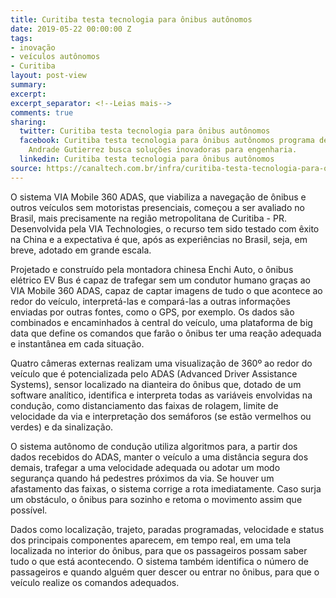```yaml
---
title: Curitiba testa tecnologia para ônibus autônomos
date: 2019-05-22 00:00:00 Z
tags:
- inovação
- veículos autônomos
- Curitiba
layout: post-view
summary:
excerpt: 
excerpt_separator: <!--Leias mais-->
comments: true
sharing:
  twitter: Curitiba testa tecnologia para ônibus autônomos
  facebook: Curitiba testa tecnologia para ônibus autônomos programa de inovação,
    Andrade Gutierrez busca soluções inovadoras para engenharia.
  linkedin: Curitiba testa tecnologia para ônibus autônomos
source: https://canaltech.com.br/infra/curitiba-testa-tecnologia-para-onibus-autonomos-139665/
---
```


O sistema VIA Mobile 360 ADAS, que viabiliza a navegação de ônibus e outros veículos sem motoristas presenciais, começou a ser avaliado no Brasil, mais precisamente na região metropolitana de Curitiba - PR. Desenvolvida pela VIA Technologies, o recurso tem sido testado com êxito na China e a expectativa é que, após as experiências no Brasil, seja, em breve, adotado em grande escala.

<!--Leias mais-->

Projetado e construído pela montadora chinesa Enchi Auto, o ônibus elétrico EV Bus é capaz de trafegar sem um condutor humano graças ao VIA Mobile 360 ADAS, capaz de captar imagens de tudo o que acontece ao redor do veículo, interpretá-las e compará-las a outras informações enviadas por outras fontes, como o GPS, por exemplo. Os dados são combinados e encaminhados à central do veículo, uma plataforma de big data que define os comandos que farão o ônibus ter uma reação adequada e instantânea em cada situação. 

Quatro câmeras externas realizam uma visualização de 360º ao redor do veículo que é potencializada pelo ADAS (Advanced Driver Assistance Systems), sensor localizado na dianteira do ônibus que, dotado de um software analítico, identifica e interpreta todas as variáveis envolvidas na condução, como distanciamento das faixas de rolagem, limite de velocidade da via e interpretação dos semáforos (se estão vermelhos ou verdes) e da sinalização.

O sistema autônomo de condução utiliza algoritmos para, a partir dos dados recebidos do ADAS, manter o veículo a uma distância segura dos demais, trafegar a uma velocidade adequada ou adotar um modo segurança quando há pedestres próximos da via. Se houver um afastamento das faixas, o sistema corrige a rota imediatamente. Caso surja um obstáculo, o ônibus para sozinho e retoma o movimento assim que possível.

Dados como localização, trajeto, paradas programadas, velocidade e status dos principais componentes aparecem, em tempo real, em uma tela localizada no interior do ônibus, para que os passageiros possam saber tudo o que está acontecendo. O sistema também identifica o número de passageiros e quando alguém quer descer ou entrar no ônibus, para que o veículo realize os comandos adequados.